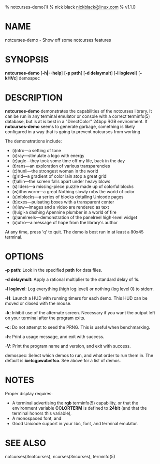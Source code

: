 % notcurses-demo(1)
% nick black <nickblack@linux.com>
% v1.1.0

# NAME

notcurses-demo - Show off some notcurses features

# SYNOPSIS

**notcurses-demo** [**-h|--help**] [**-p path**] [**-d delaymult**] [**-l loglevel**] [**-kHVc**] demospec

# DESCRIPTION

**notcurses-demo** demonstrates the capabilities of the notcurses library. It
can be run in any terminal emulator or console with a correct terminfo(5)
database, but is at is best in a "DirectColor" 24bpp RGB environment. If
**notcurses-demo** seems to generate garbage, something is likely configured in
a way that is going to prevent notcurses from working.

The demonstrations include:

* (i)ntro—a setting of tone
* (x)ray—stimulate a logo with energy
* (e)agle—they took some time off my life, back in the day
* (t)rans—an exploration of various transparencies
* (c)hunli—the strongest woman in the world
* (g)rid—a gradient of color lain atop a great grid
* (f)allin—the screen falls apart under heavy blows
* (s)liders—a missing-piece puzzle made up of colorful blocks
* (w)itherworm—a great Nothing slowly robs the world of color
* (u)niblocks—a series of blocks detailing Unicode pages
* (b)oxes—pulsating boxes with a transparent center
* (v)iew—images and a video are rendered as text
* (l)uigi-a dashing Apennine plumber in a world of fire
* (p)anelreels—demonstration of the panelreel high-level widget
* (o)utro—a message of hope from the library's author

At any time, press 'q' to quit. The demo is best run in at least a 80x45 terminal.

# OPTIONS

**-p path**: Look in the specified **path** for data files.

**-d delaymult**: Apply a rational multiplier to the standard delay of 1s.

**-l loglevel**: Log everything (high log level) or nothing (log level 0) to stderr.

**-H**: Launch a HUD with running timers for each demo. This HUD can be moved or closed with the mouse.

**-k**: Inhibit use of the alternate screen. Necessary if you want the output left on your terminal after the program exits.

**-c**: Do not attempt to seed the PRNG. This is useful when benchmarking.

**-h**: Print a usage message, and exit with success.

**-V**: Print the program name and version, and exit with success.

demospec: Select which demos to run, and what order to run them in. The default is **ixetcgpwubvlfso**. See above for a list of demos.

# NOTES
Proper display requires:

* A terminal advertising the **rgb** terminfo(5) capability, or that the environment variable **COLORTERM** is defined to **24bit** (and that the terminal honors this variable),
* A monospaced font, and
* Good Unicode support in your libc, font, and terminal emulator.

# SEE ALSO
notcurses(3notcurses), ncurses(3ncurses), terminfo(5)
